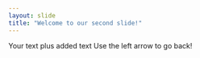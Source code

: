 ```yaml
---
layout: slide
title: "Welcome to our second slide!"
---
```

Your text plus added text
Use the left arrow to go back!
